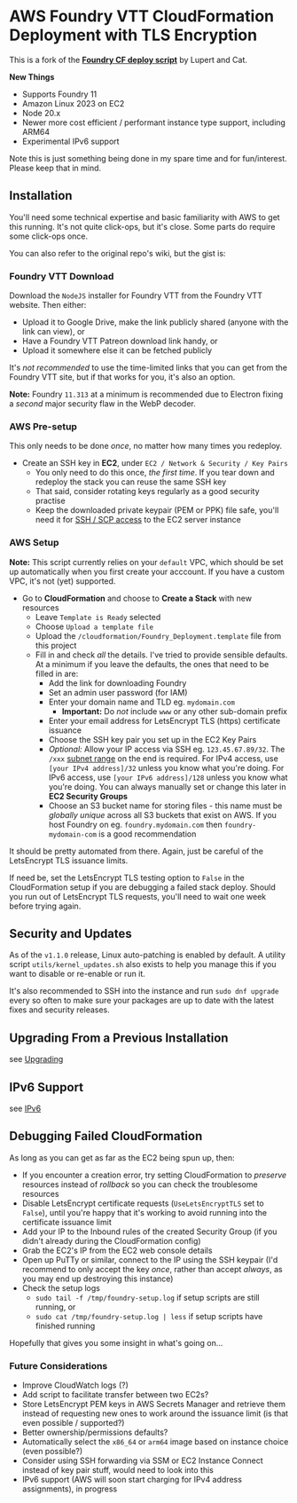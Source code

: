 # AWS Foundry VTT CloudFormation Deployment with TLS Encryption

This is a fork of the [**Foundry CF deploy script**](https://github.com/cat-box/aws-foundry-ssl) by Lupert and Cat.

**New Things**

- Supports Foundry 11
- Amazon Linux 2023 on EC2
- Node 20.x
- Newer more cost efficient / performant instance type support, including ARM64
- Experimental IPv6 support

Note this is just something being done in my spare time and for fun/interest. Please keep that in mind.

## Installation

You'll need some technical expertise and basic familiarity with AWS to get this running. It's not quite click-ops, but it's close. Some parts do require some click-ops once.

You can also refer to the original repo's wiki, but the gist is:

### Foundry VTT Download

Download the `NodeJS` installer for Foundry VTT from the Foundry VTT website. Then either:

- Upload it to Google Drive, make the link publicly shared (anyone with the link can view), or
- Have a Foundry VTT Patreon download link handy, or
- Upload it somewhere else it can be fetched publicly

It's _not recommended_ to use the time-limited links that you can get from the Foundry VTT site, but if that works for you, it's also an option.

**Note:** Foundry `11.313` at a minimum is recommended due to Electron fixing a _second_ major security flaw in the WebP decoder.

### AWS Pre-setup

This only needs to be done _once_, no matter how many times you redeploy.

- Create an SSH key in **EC2**, under `EC2 / Network & Security / Key Pairs`
  - You only need to do this once, _the first time_. If you tear down and redeploy the stack you can reuse the same SSH key
  - That said, consider rotating keys regularly as a good security practise
  - Keep the downloaded private keypair (PEM or PPK) file safe, you'll need it for [SSH / SCP access](https://docs.aws.amazon.com/AWSEC2/latest/UserGuide/connect-to-linux-instance.html) to the EC2 server instance

### AWS Setup

**Note:** This script currently relies on your `default` VPC, which should be set up automatically when you first create your acccount. If you have a custom VPC, it's not (yet) supported.

- Go to **CloudFormation** and choose to **Create a Stack** with new resources
  - Leave `Template is Ready` selected
  - Choose `Upload a template file`
  - Upload the `/cloudformation/Foundry_Deployment.template` file from this project
  - Fill in and check _all_ the details. I've tried to provide sensible defaults. At a minimum if you leave the defaults, the ones that need to be filled in are:
    - Add the link for downloading Foundry
    - Set an admin user password (for IAM)
    - Enter your domain name and TLD eg. `mydomain.com`
      - **Important:** Do _not_ include `www` or any other sub-domain prefix
    - Enter your email address for LetsEncrypt TLS (https) certificate issuance
    - Choose the SSH key pair you set up in the EC2 Key Pairs
    - _Optional:_ Allow your IP access via SSH eg. `123.45.67.89/32`. The `/xxx` [subnet range](https://www.calculator.net/ip-subnet-calculator.html) on the end is required. For IPv4 access, use `[your IPv4 address]/32` unless you know what you're doing. For IPv6 access, use `[your IPv6 address]/128` unless you know what you're doing. You can always manually set or change this later in **EC2 Security Groups**
    - Choose an S3 bucket name for storing files - this name must be _globally unique_ across all S3 buckets that exist on AWS. If you host Foundry on eg. `foundry.mydomain.com` then `foundry-mydomain-com` is a good recommendation

It should be pretty automated from there. Again, just be careful of the LetsEncrypt TLS issuance limits.

If need be, set the LetsEncrypt TLS testing option to `False` in the CloudFormation setup if you are debugging a failed stack deploy. Should you run out of LetsEncrypt TLS requests, you'll need to wait one week before trying again.

## Security and Updates

As of the `v1.1.0` release, Linux auto-patching is enabled by default. A utility script `utils/kernel_updates.sh` also exists to help you manage this if you want to disable or re-enable or run it.

It's also recommended to SSH into the instance and run `sudo dnf upgrade` every so often to make sure your packages are up to date with the latest fixes and security releases.

## Upgrading From a Previous Installation

see [Upgrading](docs/UPGRADING.md)

## IPv6 Support

see [IPv6](docs/IPv6.md)

## Debugging Failed CloudFormation

As long as you can get as far as the EC2 being spun up, then:

- If you encounter a creation error, try setting CloudFormation to _preserve_ resources instead of _rollback_ so you can check the troublesome resources
- Disable LetsEncrypt certificate requests (`UseLetsEncryptTLS` set to `False`), until you're happy that it's working to avoid running into the certificate issuance limit
- Add your IP to the Inbound rules of the created Security Group (if you didn't already during the CloudFormation config)
- Grab the EC2's IP from the EC2 web console details
- Open up PuTTy or similar, connect to the IP using the SSH keypair (I'd recommend to only accept the key _once_, rather than accept _always_, as you may end up destroying this instance)
- Check the setup logs
  - `sudo tail -f /tmp/foundry-setup.log` if setup scripts are still running, or
  - `sudo cat /tmp/foundry-setup.log | less` if setup scripts have finished running

Hopefully that gives you some insight in what's going on...

### Future Considerations

- Improve CloudWatch logs (?)
- Add script to facilitate transfer between two EC2s?
- Store LetsEncrypt PEM keys in AWS Secrets Manager and retrieve them instead of requesting new ones to work around the issuance limit (is that even possible / supported?)
- Better ownership/permissions defaults?
- Automatically select the `x86_64` or `arm64` image based on instance choice (even possible?)
- Consider using SSH forwarding via SSM or EC2 Instance Connect instead of key pair stuff, would need to look into this
- IPv6 support (AWS will soon start charging for IPv4 address assignments), in progress
